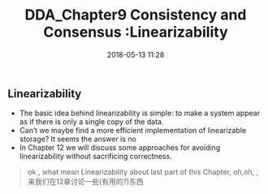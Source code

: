 ﻿---
layout: article
title: "DDA_Chapter9 Consistency and Consensus :Linearizability"
category: blog
tag:
- DDA 
- english

#excerpt:
toc: flase
image:
#  feature:
    teaser: /blog/2018.05/v2-d7fdf141526cf835fb3db39cc9c9d1ff_1200x500.jpg
#  thumb:
date:   2018-05-13 11:28
---

## Linearizability


- The basic idea behind linearizability is simple: to make a system appear as if there is only a single copy of the data.
- Can’t we maybe find a more efficient implementation of linearizable storage? It seems the answer is no
- In Chapter 12 we will discuss some approaches for avoiding linearizability without sacrificing correctness.

> ok , what mean Linearizability about last part of this Chapter, oh,oh, ,来我们在12章讨论一些(有用的?)东西


## 












